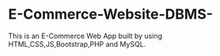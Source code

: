 # E-Commerce-Website-DBMS-
This is an E-Commerce Web App built by using HTML,CSS,JS,Bootstrap,PHP and MySQL.
